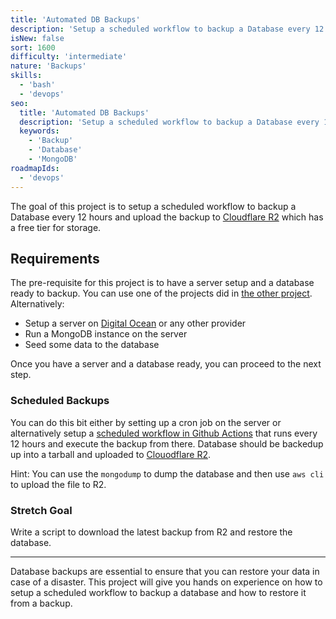 ```yaml
---
title: 'Automated DB Backups'
description: 'Setup a scheduled workflow to backup a Database every 12 hours'
isNew: false
sort: 1600
difficulty: 'intermediate'
nature: 'Backups'
skills:
  - 'bash'
  - 'devops'
seo:
  title: 'Automated DB Backups'
  description: 'Setup a scheduled workflow to backup a Database every 12 hours'
  keywords:
    - 'Backup'
    - 'Database'
    - 'MongoDB'
roadmapIds:
  - 'devops'
---
```


The goal of this project is to setup a scheduled workflow to backup a Database every 12 hours and upload the backup to [Cloudflare R2](https://developers.cloudflare.com/r2/) which has a free tier for storage.

## Requirements

The pre-requisite for this project is to have a server setup and a database ready to backup. You can use one of the projects did in [the other project](/projects/multi-container-service). Alternatively:

- Setup a server on [Digital Ocean](https://m.do.co/c/b29aa8845df8) or any other provider
- Run a MongoDB instance on the server
- Seed some data to the database

Once you have a server and a database ready, you can proceed to the next step.

### Scheduled Backups

You can do this bit either by setting up a cron job on the server or alternatively setup a [scheduled workflow in Github Actions](https://docs.github.com/en/actions/writing-workflows/choosing-when-your-workflow-runs/events-that-trigger-workflows#schedule) that runs every 12 hours and execute the backup from there. Database should be backedup up into a tarball and uploaded to [Clouodflare R2](https://developers.cloudflare.com/r2/).

Hint: You can use the `mongodump` to dump the database and then use `aws cli` to upload the file to R2.

### Stretch Goal

Write a script to download the latest backup from R2 and restore the database.

<hr />

Database backups are essential to ensure that you can restore your data in case of a disaster. This project will give you hands on experience on how to setup a scheduled workflow to backup a database and how to restore it from a backup.

